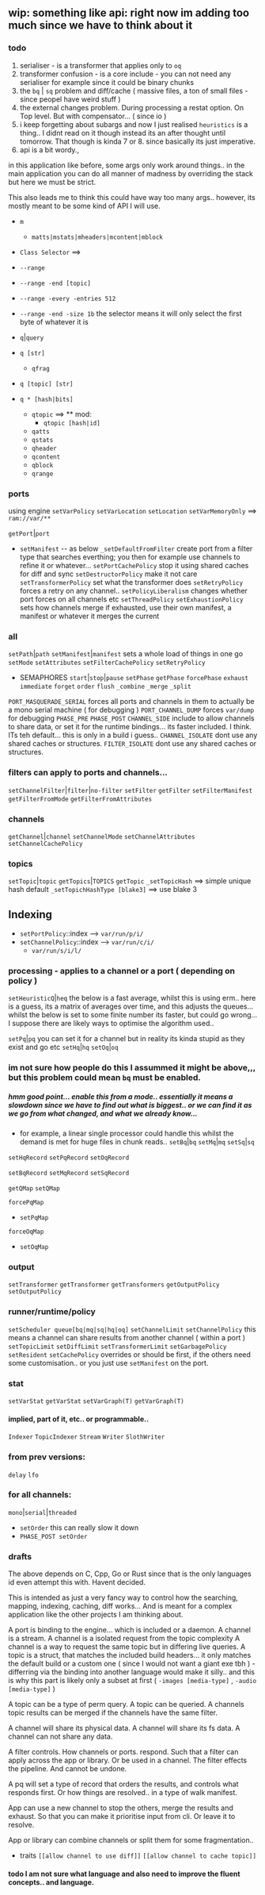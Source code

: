 ## wip: something like api: right now im adding too much since we have to think about it 

### todo
1. serialiser - is a transformer that applies only to `oq`
2. transformer confusion - is a core include - you can not need any serialiser for example since it could be binary chunks
3. the `bq` | `sq` problem and diff/cache ( massive files, a ton of small files - since peopel have weird stuff ) 
4. the external changes problem. During processing a restat option. On Top level. But with compensator... ( since io )
5. i keep forgetting about subargs and now I just realised `heuristics` is a thing.. I didnt read on it though instead its an after thought until tomorrow.  That though is kinda 7 or 8. since basically its just imperative.
6. api is a bit wordy.,

in this application like before, some args only work around things.. in the main application you can do all manner of madness by overriding the stack but here we must be strict.

This also leads me to think this could have way too many args.. however, its mostly meant to be some kind of API I will use.

- `m`
  - `matts|mstats|mheaders|mcontent|mblock`
  
- `Class Selector` ==>
- `--range`
- `--range -end [topic]`
- `--range -every -entries 512`
- `--range -end -size 1b` the selector means it will only select the first byte of whatever it is

- `q`|`query`
- `q [str]`
  - `qfrag`
- `q [topic] [str]`
- `q * [hash|bits]`
  - `qtopic` ==> ** mod:
    - `qtopic [hash|id]`
  - `qatts`
  - `qstats`
  - `qheader`
  - `qcontent`
  - `qblock`
  - `qrange`

### ports
using engine
  `setVarPolicy`
  `setVarLocation`
  `setLocation`
  `setVarMemoryOnly` ==> `ram://var/**`

`getPort`|`port` 
- `setManifest` -- as below
`_setDefaultFromFilter` create port from a filter type  that searches everthing; you then for example use channels to refine it or whatever... 
`setPortCachePolicy` stop it using shared caches for diff and sync
`setDestructorPolicy` make it not care
`setTransformerPolicy` set what the transformer does
`setRetryPolicy` forces a retry on any channel.. 
`setPolicyLiberalism` changes whether port forces on all channels etc
`setThreadPolicy`
`setExhaustionPolicy` sets how channels merge if exhausted, use their own manifest, a manifest or whatever it merges the current

### all
`setPath`|`path`
`setManifest`|`manifest` sets a whole load of things in one go
`setMode`
`setAttributes`
`setFilterCachePolicy`
`setRetryPolicy`
- SEMAPHORES `start`|`stop`|`pause`
`setPhase`
`getPhase`
`forcePhase`
`exhaust`
`immediate`
`forget`
`order`
`flush`
`_combine`
`_merge`
`_split`

`PORT_MASQUERADE_SERIAL` forces all ports and channels in them to actually be a mono serial machine ( for debugging ) 
`PORT_CHANNEL_DUMP` forces `var/dump` for debugging
`PHASE_PRE`
`PHASE_POST`
`CHANNEL_SIDE` include to allow channels to share data, or set it for the runtime bindings... its faster included. I think. ITs teh default... this is only in a build i guess.. 
`CHANNEL_ISOLATE` dont use any shared caches or structures.
`FILTER_ISOLATE` dont use any shared caches or structures.

### filters can apply to ports and channels...
`setChannelFilter`|`filter`|`no-filter`
`setFilter`
`getFilter`
`setFilterManifest`
`getFilterFromMode`
`getFilterFromAttributes`

### channels
`getChannel`|`channel`
`setChannelMode`
`setChannelAttributes`
`setChannelCachePolicy`

### topics
`setTopic`|`topic`
`getTopics`|`TOPICS`
`getTopic`
`_setTopicHash` ==> simple unique hash default
`_setTopichHashType [blake3]`  ==> use blake 3

## Indexing
- `setPortPolicy`::index --> `var/run/p/i/`
- `setChannelPolicy`::index --> `var/run/c/i/`
  - `var/run/s/i/l/`

### processing - applies to a channel or a port ( depending on policy )

`setHeuristicQ`|`heq` the below is a fast average, whilst this is using erm..  here is a guess, its a matrix of averages over time, and this adjusts the queues... whilst the below is set to some finite number its faster, but could go wrong... I suppose there are likely ways to optimise the algorithm used.. 

`setPq`|`pq` you can set it for a channel but in reality its kinda stupid as they exist and go etc
`setHq`|`hq` 
`setOq`|`oq`

### im not sure how people do this I assummed it might be above,,, but this problem could mean `bq` must be enabled.
##### hmm good point... enable this from a mode.. essentially it means a slowdown since we have to find out what is biggest.. or we can find it as we go from what changed, and what we already know...

- for example, a linear single processor could handle this whilst the demand is met for huge files in chunk reads.. 
`setBq`|`bq` 
`setMq`|`mq`
`setSq`|`sq`

`setHqRecord`
`setPqRecord`
`setOqRecord`

`setBqRecord`
`setMqRecord`
`setSqRecord`

`getQMap`
`setQMap`

`forcePqMap`
  - `setPqMap`

`forceOqMap`
  - `setOqMap`

### output
`setTransformer`
`getTransformer`
`getTransformers`
`getOutputPolicy`
`setOutputPolicy`

### runner/runtime/policy
`setScheduler queue[bq|mq|sq|hq|oq]`
`setChannelLimit`
`setChannelPolicy` this means a channel can share results from another channel ( within a port ) 
`setTopicLimit`
`setDiffLimit`
`setTransformerLimit`
`setGarbagePolicy`
`setResident`
`setCachePolicy` overrides or should be first, if the others need some customisation.. or you just use `setManifest` on the port.

### stat
`setVarStat`
`getVarStat`
`setVarGraph(T)`
`getVarGraph(T)`

#### implied, part of it, etc.. or programmable.. 

`Indexer`
`TopicIndexer`
`Stream`
`Writer`
`SlothWriter`


### from prev versions:
`delay`
`lfo`

### for all channels:
`mono`|`serial`|`threaded`
- `setOrder` this can really slow it down
- `PHASE_POST setOrder`


### drafts

The above depends on C, Cpp, Go or Rust since that is the only languages id even attempt this with. Havent decided.

This is intended as just a very fancy way to control how the searching, mapping, indexing, caching, diff works... And is meant for a complex application like the other projects I am thinking about. 

A port is binding to the engine... which is included or a daemon.
A channel is a stream.
A channel is a isolated request from the topic complexity
A channel is a way to request the same topic but in differing live queries.
A topic is a struct, that matches the included build headers... it only matches the default build or a custom one ( since I would not want a giant exe tbh ) - differring via the binding into another language would make it silly.. and this is why this part is likely only a subset at first ( `-images [media-type]` , `-audio [media-type]` )

A topic can be a type of perm query.
A topic can be queried.
A channels topic results can be merged if the channels have the same filter.

A channel will share its physical data.
A channel will share its fs data.
A channel can not share any data.

A filter controls. How channels or ports. respond. Such that a filter can apply across the app or library. Or be used in a channel. The filter effects the pipeline. And cannot be undone. 

A pq will set a type of record that orders the results, and controls what responds first. Or how things are resolved.. in a type of walk manifest.

App can use a new channel to stop the others, merge the results and exhaust. So that you can make it prioritise input from cli. Or leave it to resolve. 

App or library can combine channels or split them for some fragmentation.. 

- traits 
  `[[allow channel to use diff]]`
  `[[allow channel to cache topic]]`

#### todo I am not sure what language and also need to improve the fluent concepts..  and language.
